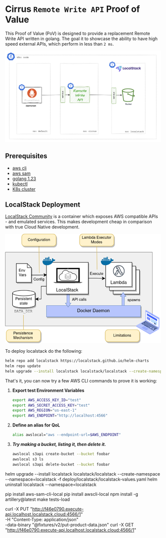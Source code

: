 # Cirrus `Remote Write API` Proof of Value

This Proof of Value (PoV) is designed to provide a replacement Remote Write API written in golang. The goal it to showcase the ability to have high speed external APIs, which perform in less than `2 ms`.

<img src="./docs/assets/overview.png" width="800" alt="Overview Diagram"/>

## Prerequisites
* [aws cli](https://docs.aws.amazon.com/cli/latest/userguide/getting-started-install.html)
* [aws sam](https://github.com/localstack/aws-sam-cli-local)
* [golang 1.23](https://go.dev/doc/install)
* [kubectl](https://kubernetes.io/docs/tasks/tools/install-kubectl-macos/#install-kubectl-on-macos)
* [K8s cluster](https://github.com/rancher-sandbox/rancher-desktop/releases)

## LocalStack Deployment

[LocalStack Community](https://docs.localstack.cloud/user-guide/aws/feature-coverage/) is a container which exposes AWS compatible APIs - and emulated services. This makes development cheap in comparison with true Cloud Native development.

<img src="./docs/assets/localstack.png" width="600" alt="LocalStac Diagram"/>

To deploy localstack do the following:

```sh
helm repo add localstack https://localstack.github.io/helm-charts
helm repo update
helm upgrade --install localstack localstack/localstack --create-namespace --namespace=localstack -f deploy/localstack/localstack-values.yaml
```

That's it, you can now try a few AWS CLI commands to prove it is working:

1. **Export test Environment Variables**

    ```sh
    export AWS_ACCESS_KEY_ID="test"
    export AWS_SECRET_ACCESS_KEY="test"
    export AWS_REGION="us-east-1"
    export AWS_ENDPOINT="http://localhost:4566"
    ```

2. **Define an alias for QoL**

    ```sh
    alias awslocal="aws --endpoint-url=$AWS_ENDPOINT"
    ```

3. **_Try making a bucket, listing it, then delete it._**

    ```sh
    awslocal s3api create-bucket --bucket foobar
    awslocal s3 ls
    awslocal s3api delete-bucket --bucket foobar
    ```


helm upgrade --install localstack localstack/localstack --create-namespace --namespace=localstack -f deploy/localstack/localstack-values.yaml
helm uninstall localstack --namespace=localstack

pip install aws-sam-cli-local
pip install awscli-local
npm install -g artillery@latest
make tests-load

curl -X PUT "http://f46e0790.execute-api.localhost.localstack.cloud:4566/1" \
    -H "Content-Type: application/json" \
    -data-binary "@fixtures/v2/put-product-data.json"
curl -X GET "http://f46e0790.execute-api.localhost.localstack.cloud:4566/1"

